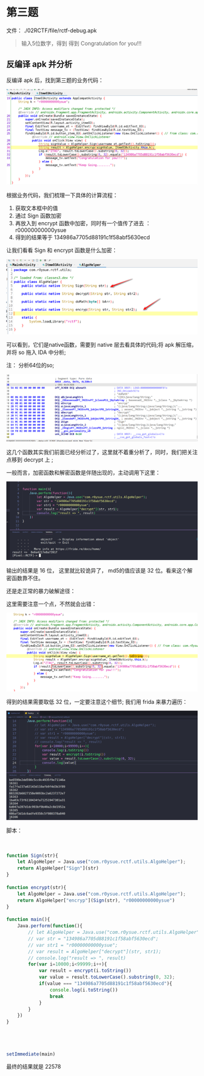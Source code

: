 # 第三题

文件： ./02RCTF/file/rctf-debug.apk

> 输入5位数字，得到 得到 Congratulation for you!!!

## 反编译 apk 并分析

反编译 apk 后，找到第三题的业务代码：

![](./image/01.png)

根据业务代码，我们梳理一下具体的计算流程：

1. 获取文本框中的值
2. 通过 Sign 函数加密
3. 再放入到 encrypt 函数中加密，同时有一个值传了进去 ： r00000000000ysue
4. 得到的结果等于 134986a7705d88191c1f58abf5630ecd

让我们看看 Sign 和 encrypt 函数是什么加密：

![](./image/02.png)

可以看到，它们是native函数，需要到 native 层去看具体的代码;将 apk 解压缩，并将 so 拖入 IDA 中分析; 

注： 分析64位的so;

![](./image/03.png)

这几个函数其实我们前面已经分析过了，这里就不着重分析了，同时，我们把关注点移到 decrypt 上 ;

一般而言，加密函数和解密函数是伴随出现的，主动调用下这里：

![](./image/04.png)

输出的结果是 16 位， 这里就比较诡异了， md5的值应该是 32 位。看来这个解密函数靠不住。

还是走正常的暴力破解途径：

这里需要注意一个点，不然就会出错：

![](./image/05.png)

得到的结果需要取低 32 位，一定要注意这个细节; 我们用 frida 来暴力遍历：

![](./image/06.png)

脚本：

```js


function Sign(str){
    let AlgoHelper = Java.use("com.r0ysue.rctf.utils.AlgoHelper");
    return AlgoHelper["Sign"](str)
}

function encrypt(str){
    let AlgoHelper = Java.use("com.r0ysue.rctf.utils.AlgoHelper");
    return AlgoHelper["encryp"](Sign(str), "r00000000000ysue")
}

function main(){
    Java.perform(function(){
        // let AlgoHelper = Java.use("com.r0ysue.rctf.utils.AlgoHelper");
        // var str = "134986a7705d88191c1f58abf5630ecd";
        // var str1 = "r00000000000ysue";
        // var result = AlgoHelper["decrypt"](str, str1);
        // console.log("result => ", result)
        for(var i=10000;i<99999;i++){
            var result = encrypt(i.toString())
            var value = result.toLowerCase().substring(0, 32);
            if(value === "134986a7705d88191c1f58abf5630ecd"){
                console.log(i.toString())
                break
            }
        }
    })
}




setImmediate(main)
```

最终的结果就是 22578










